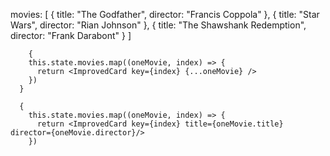 movies: [
          { title: "The Godfather", director: "Francis Coppola" },
          { title: "Star Wars", director: "Rian Johnson" },
          { title: "The Shawshank Redemption", director: "Frank Darabont" }
        ]


        {
        this.state.movies.map((oneMovie, index) => {
          return <ImprovedCard key={index} {...oneMovie} />
        })
      }

      {
        this.state.movies.map((oneMovie, index) => {
          return <ImprovedCard key={index} title={oneMovie.title}  director={oneMovie.director}/>
        })